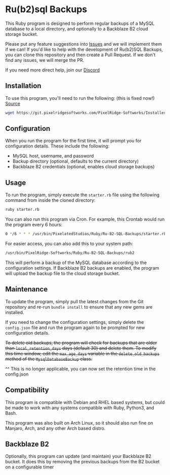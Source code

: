 # Ru(b2)sql Backups

This Ruby program is designed to perform regular backups of a MySQL database to a local directory, and optionally to a Backblaze B2 cloud storage bucket.

Please put any feature suggestions into [Issues](https://github.com/PixelRidge-Softworks/Ru-b2-SQL-Backups/issues) and we will implement them if we can!
If you'd like to help with the development of Ru(b2)SQL Backups, you can clone this repository and then create a Pull Request. If we don't find any issues, we will merge the PR.

If you need more direct help, join our [Discord](https://discord.gg/SQeWBWS8v4)

## Installation

To use this program, you'll need to run the following: (this is  fixed now!)
[Source](https://git.pixelridgesoftworks.com/PixelRidge-Softworks/Installers/raw/branch/main/install.sh)

```bash
wget https://git.pixelridgesoftworks.com/PixelRidge-Softworks/Installers/raw/branch/main/install.sh && bash ./install.sh
```

## Configuration

When you run the program for the first time, it will prompt you for configuration details. These include the following:

- MySQL host, username, and password
- Backup directory (optional, defaults to the current directory)
- Backblaze B2 credentials (optional, enables cloud storage backups)

## Usage

To run the program, simply execute the `starter.rb` file using the following command from inside the cloned directory:

```bash
ruby starter.rb
```

You can also run this program via Cron. For example, this Crontab would run the program every 6 hours:

```bash
0 */6 * * * /usr/bin/PixelatedStudios/Ruby/Ru-B2-SQL-Backups/starter.rb
```

For easier access, you can also add this to your system path:

```bash
/usr/bin/PixelRidge-Softworks/Ruby/Ru-B2-SQL-Backups/rub2
```

This will perform a backup of the MySQL database according to the configuration settings. If Backblaze B2 backups are enabled, the program will upload the backup file to the cloud storage bucket.

## Maintenance

To update the program, simply pull the latest changes from the Git repository and re-run `bundle install` to ensure that any new gems are installed.

If you need to change the configuration settings, simply delete the `config.json` file and run the program again to be prompted for new configuration details.

~~To delete old backups, the program will check for backups that are older than `local_retention_days` days (default 30) and delete them. To modify this time window, edit the `max_age_days` variable in the `delete_old_backups` method of the `MysqlDatabaseBackup` class.~~

^^ This is no longer applicable, you can now set the retention time in the config.json

## Compatibility

This program is compatible with Debian and RHEL based systems, but could be made to work with any systems compatible with Ruby, Python3, and Bash.

This program was also built on Arch Linux, so it should also run fine on Manjaro, Arch, and any other Arch based distro.

## Backblaze B2

Optionally, this program can update (and maintain) your Backblaze B2 bucket. It does this by removing the previous backups from the B2 bucket on a configurable timer
